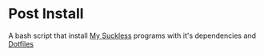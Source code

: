 # Post Install
A bash script that install [My Suckless](https://github.com/ysfgrgO7/Suckless) programs with it's dependencies and [Dotfiles]()
